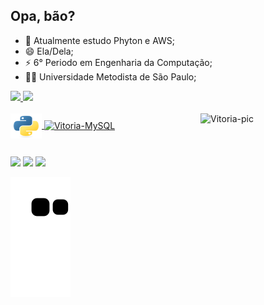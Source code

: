  ## Opa, bão?

- 🌱 Atualmente estudo Phyton e AWS;
- 😄 Ela/Dela;
- ⚡ 6° Periodo em Engenharia da Computação;
- 🐱‍👤 Universidade Metodista de São Paulo;


<div>
  <a href="https://github.com/VitoriaSAlmeida">
  <img height="145em" src="https://github-readme-stats.vercel.app/api?username=VitoriaSAlmeida&show_icons=true&theme=dark&include_all_commits=true&count_private=true"/>
  <img height="145em" src="https://github-readme-stats.vercel.app/api/top-langs/?username=VitoriaSAlmeida&layout=compact&langs_count=7&theme=dark"/>
</div>
 </div>
<div style="display: inline_block"><br>
  <img align="center" alt="Vitoria-Python" height="40" width="50" src="https://raw.githubusercontent.com/devicons/devicon/master/icons/python/python-original.svg">
  <img align="center" alt="Vitoria-MySQL" height="40" width="50" src="https://cdn.jsdelivr.net/gh/devicons/devicon/icons/mysql/mysql-original.svg" />
 <img align="right" alt="Vitoria-pic"  height="200" width="200" src="https://share-cdn.picrew.me/shareImg/org/202203/73327_1t0tdAFh.png"/>
</div>

##
<div>
  <a href="https://www.instagram.com/itsme.vick" target="_blank"><img src="https://img.shields.io/badge/-Instagram-%23E4405F?style=for-the-badge&logo=instagram&logoColor=white" target="_blank"></a>
  <a href = "mailto:vitoriaalmeidaaa2@gmail.com"><img src="https://img.shields.io/badge/-Gmail-%23333?style=for-the-badge&logo=gmail&logoColor=white" target="_blank"></a>
  <a href="https://www.linkedin.com/in/vitoria-almeida-23923a17a" target="_blank"><img src="https://img.shields.io/badge/-LinkedIn-%230077B5?style=for-the-badge&logo=linkedin&logoColor=white" target="_blank"></a> 
  
  ![Snake animation](https://github.com/rafaballerini/rafaballerini/blob/output/github-contribution-grid-snake.svg)
 
</div>

##

